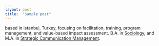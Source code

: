 ```yaml
---
layout: post
title:  "Sample post"
---
```


based in Istanbul, Turkey, focusing on facilitation, training, program management, and value-based impact assessment. B.A. in <a href="https://sosyoloji.gsu.edu.tr/en/" target="_blank">Sociology</a>, and M.A. in <a href="https://ects.gsu.edu.tr/en/program/index/50/" target="_blank">Strategic Communication Management</a>.
